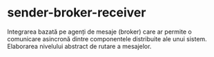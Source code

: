 # sender-broker-receiver

Integrarea bazată pe agenți de mesaje (broker) care ar permite o comunicare asincronă dintre componentele distribuite ale unui sistem. Elaborarea nivelului abstract de rutare a mesajelor.